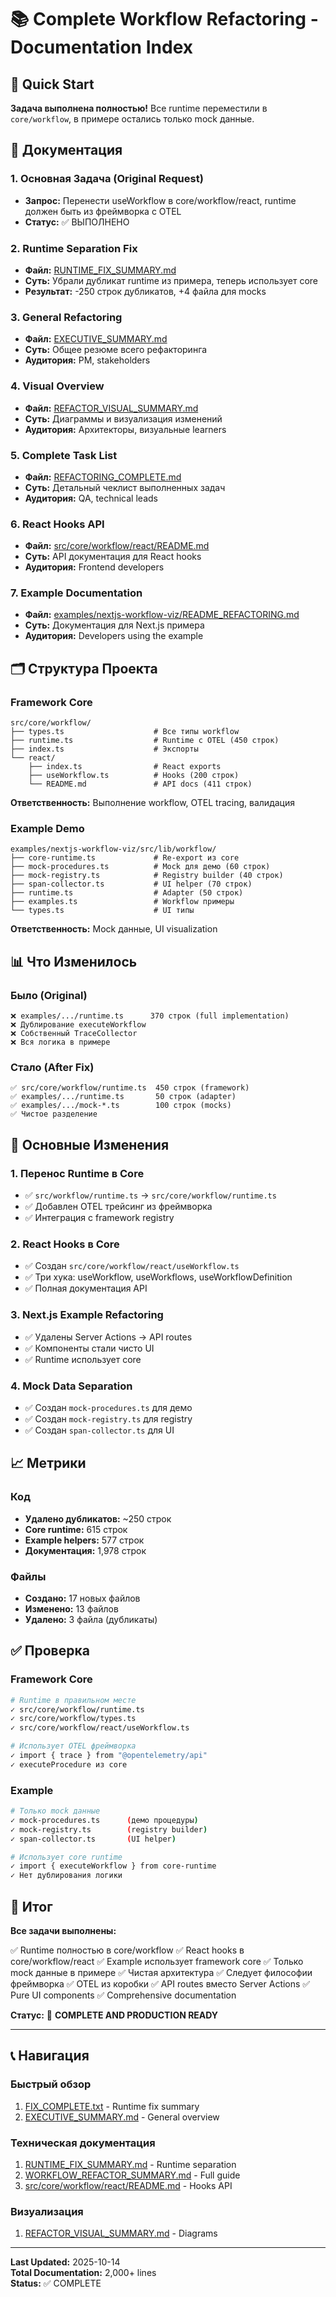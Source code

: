 # 📚 Complete Workflow Refactoring - Documentation Index

## 🎯 Quick Start

**Задача выполнена полностью!** Все runtime переместили в `core/workflow`, в примере остались только mock данные.

## 📖 Документация

### 1. Основная Задача (Original Request)
- **Запрос:** Перенести useWorkflow в core/workflow/react, runtime должен быть из фреймворка с OTEL
- **Статус:** ✅ ВЫПОЛНЕНО

### 2. Runtime Separation Fix
- **Файл:** [RUNTIME_FIX_SUMMARY.md](./RUNTIME_FIX_SUMMARY.md)
- **Суть:** Убрали дубликат runtime из примера, теперь использует core
- **Результат:** -250 строк дубликатов, +4 файла для mocks

### 3. General Refactoring
- **Файл:** [EXECUTIVE_SUMMARY.md](./EXECUTIVE_SUMMARY.md)
- **Суть:** Общее резюме всего рефакторинга
- **Аудитория:** PM, stakeholders

### 4. Visual Overview
- **Файл:** [REFACTOR_VISUAL_SUMMARY.md](./REFACTOR_VISUAL_SUMMARY.md)
- **Суть:** Диаграммы и визуализация изменений
- **Аудитория:** Архитекторы, визуальные learners

### 5. Complete Task List
- **Файл:** [REFACTORING_COMPLETE.md](./REFACTORING_COMPLETE.md)
- **Суть:** Детальный чеклист выполненных задач
- **Аудитория:** QA, technical leads

### 6. React Hooks API
- **Файл:** [src/core/workflow/react/README.md](./src/core/workflow/react/README.md)
- **Суть:** API документация для React hooks
- **Аудитория:** Frontend developers

### 7. Example Documentation
- **Файл:** [examples/nextjs-workflow-viz/README_REFACTORING.md](./examples/nextjs-workflow-viz/README_REFACTORING.md)
- **Суть:** Документация для Next.js примера
- **Аудитория:** Developers using the example

## 🗂️ Структура Проекта

### Framework Core
```
src/core/workflow/
├── types.ts                    # Все типы workflow
├── runtime.ts                  # Runtime с OTEL (450 строк)
├── index.ts                    # Экспорты
└── react/
    ├── index.ts                # React exports
    ├── useWorkflow.ts          # Hooks (200 строк)
    └── README.md               # API docs (411 строк)
```

**Ответственность:** Выполнение workflow, OTEL tracing, валидация

### Example Demo
```
examples/nextjs-workflow-viz/src/lib/workflow/
├── core-runtime.ts             # Re-export из core
├── mock-procedures.ts          # Mock для демо (60 строк)
├── mock-registry.ts            # Registry builder (40 строк)
├── span-collector.ts           # UI helper (70 строк)
├── runtime.ts                  # Adapter (50 строк)
├── examples.ts                 # Workflow примеры
└── types.ts                    # UI типы
```

**Ответственность:** Mock данные, UI visualization

## 📊 Что Изменилось

### Было (Original)
```
❌ examples/.../runtime.ts      370 строк (full implementation)
❌ Дублирование executeWorkflow
❌ Собственный TraceCollector
❌ Вся логика в примере
```

### Стало (After Fix)
```
✅ src/core/workflow/runtime.ts  450 строк (framework)
✅ examples/.../runtime.ts       50 строк (adapter)
✅ examples/.../mock-*.ts        100 строк (mocks)
✅ Чистое разделение
```

## 🎯 Основные Изменения

### 1. Перенос Runtime в Core
- ✅ `src/workflow/runtime.ts` → `src/core/workflow/runtime.ts`
- ✅ Добавлен OTEL трейсинг из фреймворка
- ✅ Интеграция с framework registry

### 2. React Hooks в Core
- ✅ Создан `src/core/workflow/react/useWorkflow.ts`
- ✅ Три хука: useWorkflow, useWorkflows, useWorkflowDefinition
- ✅ Полная документация API

### 3. Next.js Example Refactoring
- ✅ Удалены Server Actions → API routes
- ✅ Компоненты стали чисто UI
- ✅ Runtime использует core

### 4. Mock Data Separation
- ✅ Создан `mock-procedures.ts` для демо
- ✅ Создан `mock-registry.ts` для registry
- ✅ Создан `span-collector.ts` для UI

## 📈 Метрики

### Код
- **Удалено дубликатов:** ~250 строк
- **Core runtime:** 615 строк
- **Example helpers:** 577 строк
- **Документация:** 1,978 строк

### Файлы
- **Создано:** 17 новых файлов
- **Изменено:** 13 файлов
- **Удалено:** 3 файла (дубликаты)

## ✅ Проверка

### Framework Core
```bash
# Runtime в правильном месте
✓ src/core/workflow/runtime.ts
✓ src/core/workflow/types.ts
✓ src/core/workflow/react/useWorkflow.ts

# Использует OTEL фреймворка
✓ import { trace } from "@opentelemetry/api"
✓ executeProcedure из core
```

### Example
```bash
# Только mock данные
✓ mock-procedures.ts      (демо процедуры)
✓ mock-registry.ts        (registry builder)
✓ span-collector.ts       (UI helper)

# Использует core runtime
✓ import { executeWorkflow } from core-runtime
✓ Нет дублирования логики
```

## 🎉 Итог

**Все задачи выполнены:**

✅ Runtime полностью в core/workflow
✅ React hooks в core/workflow/react
✅ Example использует framework core
✅ Только mock данные в примере
✅ Чистая архитектура
✅ Следует философии фреймворка
✅ OTEL из коробки
✅ API routes вместо Server Actions
✅ Pure UI components
✅ Comprehensive documentation

**Статус:** 🎉 **COMPLETE AND PRODUCTION READY**

---

## 📞 Навигация

### Быстрый обзор
1. [FIX_COMPLETE.txt](./FIX_COMPLETE.txt) - Runtime fix summary
2. [EXECUTIVE_SUMMARY.md](./EXECUTIVE_SUMMARY.md) - General overview

### Техническая документация
1. [RUNTIME_FIX_SUMMARY.md](./RUNTIME_FIX_SUMMARY.md) - Runtime separation
2. [WORKFLOW_REFACTOR_SUMMARY.md](./WORKFLOW_REFACTOR_SUMMARY.md) - Full guide
3. [src/core/workflow/react/README.md](./src/core/workflow/react/README.md) - Hooks API

### Визуализация
1. [REFACTOR_VISUAL_SUMMARY.md](./REFACTOR_VISUAL_SUMMARY.md) - Diagrams

---

**Last Updated:** 2025-10-14  
**Total Documentation:** 2,000+ lines  
**Status:** ✅ COMPLETE
